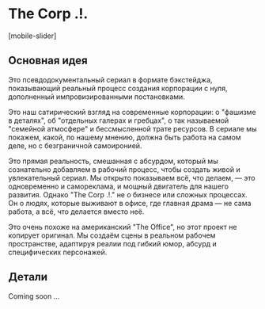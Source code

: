 # The Corp .!.

[mobile-slider]

## Основная идея

Это псевдодокументальный сериал в формате бэкстейджа, показывающий реальный процесс создания корпорации с нуля, дополненный импровизированными постановками.

Это наш сатирический взгляд на современные корпорации: о "фашизме в деталях", об "отдельных галерах и гребцах", о так называемой "семейной атмосфере" и бессмысленной трате ресурсов. В сериале мы покажем, какой, по нашему мнению, должна быть работа на самом деле, но с безграничной самоиронией.

Это прямая реальность, смешанная с абсурдом, который мы сознательно добавляем в рабочий процесс, чтобы создать живой и увлекательный сериал. Мы открыто показываем всё, что делаем, — это одновременно и самореклама, и мощный двигатель для нашего развития. Однако "The Corp .!." не о бизнесе или сложных процессах. Он о людях, которые выживают в офисе, где главная драма — не сама работа, а всё, что делается вместо неё.

Это очень похоже на американский "The Office", но этот проект не копирует оригинал. Мы создаём сцены в реальном рабочем пространстве, адаптируя реалии под гибкий юмор, абсурд и специфических персонажей.

## Детали

Coming soon ...